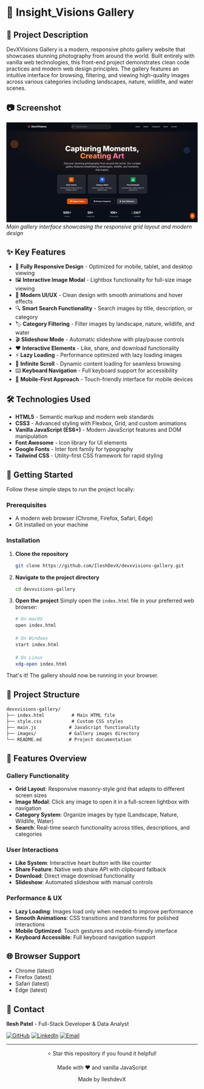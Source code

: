 # 📸 Insight_Visions Gallery

## 🌟 Project Description

DevXVisions Gallery is a modern, responsive photo gallery website that showcases stunning photography from around the world. Built entirely with vanilla web technologies, this front-end project demonstrates clean code practices and modern web design principles. The gallery features an intuitive interface for browsing, filtering, and viewing high-quality images across various categories including landscapes, nature, wildlife, and water scenes.

## 📷 Screenshot

![DevXVisions Gallery Screenshot](./images/screenshot.png)
*Main gallery interface showcasing the responsive grid layout and modern design*

## ✨ Key Features

- 📱 **Fully Responsive Design** - Optimized for mobile, tablet, and desktop viewing
- 🖼️ **Interactive Image Modal** - Lightbox functionality for full-size image viewing
- 🎨 **Modern UI/UX** - Clean design with smooth animations and hover effects
- 🔍 **Smart Search Functionality** - Search images by title, description, or category
- 🏷️ **Category Filtering** - Filter images by landscape, nature, wildlife, and water
- 🎬 **Slideshow Mode** - Automatic slideshow with play/pause controls
- ❤️ **Interactive Elements** - Like, share, and download functionality
- ⚡ **Lazy Loading** - Performance optimized with lazy loading images
- 🔄 **Infinite Scroll** - Dynamic content loading for seamless browsing
- ⌨️ **Keyboard Navigation** - Full keyboard support for accessibility
- 📱 **Mobile-First Approach** - Touch-friendly interface for mobile devices

## 🛠️ Technologies Used

- **HTML5** - Semantic markup and modern web standards
- **CSS3** - Advanced styling with Flexbox, Grid, and custom animations
- **Vanilla JavaScript (ES6+)** - Modern JavaScript features and DOM manipulation
- **Font Awesome** - Icon library for UI elements
- **Google Fonts** - Inter font family for typography
- **Tailwind CSS** - Utility-first CSS framework for rapid styling

## 🚀 Getting Started

Follow these simple steps to run the project locally:

### Prerequisites
- A modern web browser (Chrome, Firefox, Safari, Edge)
- Git installed on your machine

### Installation

1. **Clone the repository**
   ```bash
   git clone https://github.com/IleshDevX/devxvisions-gallery.git
   ```

2. **Navigate to the project directory**
   ```bash
   cd devxvisions-gallery
   ```

3. **Open the project**
   Simply open the `index.html` file in your preferred web browser:
   ```bash
   # On macOS
   open index.html
   
   # On Windows
   start index.html
   
   # On Linux
   xdg-open index.html
   ```

That's it! The gallery should now be running in your browser.

## 📁 Project Structure

```
devxvisions-gallery/
├── index.html          # Main HTML file
├── style.css           # Custom CSS styles
├── main.js            # JavaScript functionality
├── images/            # Gallery images directory
└── README.md          # Project documentation
```

## 🎯 Features Overview

### Gallery Functionality
- **Grid Layout**: Responsive masonry-style grid that adapts to different screen sizes
- **Image Modal**: Click any image to open it in a full-screen lightbox with navigation
- **Category System**: Organize images by type (Landscape, Nature, Wildlife, Water)
- **Search**: Real-time search functionality across titles, descriptions, and categories

### User Interactions
- **Like System**: Interactive heart button with like counter
- **Share Feature**: Native web share API with clipboard fallback
- **Download**: Direct image download functionality
- **Slideshow**: Automated slideshow with manual controls

### Performance & UX
- **Lazy Loading**: Images load only when needed to improve performance
- **Smooth Animations**: CSS transitions and transforms for polished interactions
- **Mobile Optimized**: Touch gestures and mobile-friendly interface
- **Keyboard Accessible**: Full keyboard navigation support

## 🌐 Browser Support

- Chrome (latest)
- Firefox (latest)
- Safari (latest)
- Edge (latest)

## 📧 Contact

**Ilesh Patel** - Full-Stack Developer & Data Analyst

[![GitHub](https://img.shields.io/badge/GitHub-100000?style=for-the-badge&logo=github&logoColor=white)](https://github.com/IleshDevX)
[![LinkedIn](https://img.shields.io/badge/LinkedIn-0077B5?style=for-the-badge&logo=linkedin&logoColor=white)](https://www.linkedin.com/in/ilesh-patel-968942270/)
[![Email](https://img.shields.io/badge/Email-D14836?style=for-the-badge&logo=gmail&logoColor=white)](mailto:ileshpatel666@gmail.com)

---

<div align="center">
  <p>⭐ Star this repository if you found it helpful!</p>
  <p>Made with ❤️ and vanilla JavaScript</p>
  <p>Made by IleshdevX </p>
</div>
